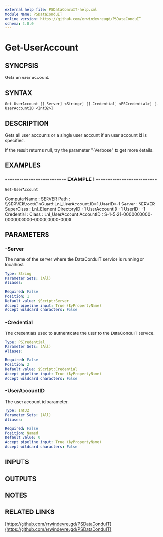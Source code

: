 ```yaml
---
external help file: PSDataConduIT-help.xml
Module Name: PSDataConduIT
online version: https://github.com/erwindevreugd/PSDataConduIT
schema: 2.0.0
---
```


# Get-UserAccount

## SYNOPSIS
Gets an user account.

## SYNTAX

```
Get-UserAccount [[-Server] <String>] [[-Credential] <PSCredential>] [-UserAccountID <Int32>]
```

## DESCRIPTION
Gets all user accounts or a single user account if an user account id is specified. 

If the result returns null, try the parameter "-Verbose" to get more details.

## EXAMPLES

### -------------------------- EXAMPLE 1 --------------------------
```
Get-UserAccount
```

ComputerName  : SERVER
Path          : \\\\SERVER\root\OnGuard:Lnl_UserAccount.ID=1,UserID=-1
Server        : SERVER
SuperClass    : Lnl_Element
DirectoryID   : 1
UserAccountID : 1
UserID        : -1
Credential    :
Class         : Lnl_UserAccount
AccountID     : S-1-5-21-0000000000-0000000000-000000000-0000

## PARAMETERS

### -Server
The name of the server where the DataConduIT service is running or localhost.

```yaml
Type: String
Parameter Sets: (All)
Aliases: 

Required: False
Position: 1
Default value: $Script:Server
Accept pipeline input: True (ByPropertyName)
Accept wildcard characters: False
```

### -Credential
The credentials used to authenticate the user to the DataConduIT service.

```yaml
Type: PSCredential
Parameter Sets: (All)
Aliases: 

Required: False
Position: 2
Default value: $Script:Credential
Accept pipeline input: True (ByPropertyName)
Accept wildcard characters: False
```

### -UserAccountID
The user account id parameter.

```yaml
Type: Int32
Parameter Sets: (All)
Aliases: 

Required: False
Position: Named
Default value: 0
Accept pipeline input: True (ByPropertyName)
Accept wildcard characters: False
```

## INPUTS

## OUTPUTS

## NOTES

## RELATED LINKS

[https://github.com/erwindevreugd/PSDataConduIT](https://github.com/erwindevreugd/PSDataConduIT)

